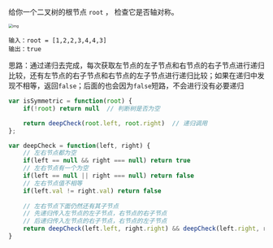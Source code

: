 给你一个二叉树的根节点 `root` ， 检查它是否轴对称。

<img src="https://assets.leetcode.com/uploads/2021/02/19/symtree1.jpg" alt="img" style="zoom:50%;" />

```
输入：root = [1,2,2,3,4,4,3]
输出：true
```

思路：通过递归去完成，每次获取左节点的左子节点和右节点的右子节点进行递归比较，还有左节点的右子节点和右节点的左子节点进行递归比较；如果在递归中发现不相等，返回`false`；后面的也会因为`false`短路，不会进行没有必要递归

```js
var isSymmetric = function(root) {
    if(!root) return null  // 判断树是否为空

    return deepCheck(root.left, root.right)  // 递归调用
};

var deepCheck = function(left, right) {
    // 左右节点都为空
    if(left == null && right === null) return true
    // 左右节点有一个为空
    if(left == null || right === null) return false
    // 左右节点值不相等
    if(left.val != right.val) return false
	
    // 左右节点下面仍然还有其子节点
    // 先递归传入左节点的左子节点，右节点的右子节点
    // 后递归传入左节点的右子节点，右节点的左子节点
    return deepCheck(left.left, right.right) && deepCheck(left.right, right.left)
}
```

